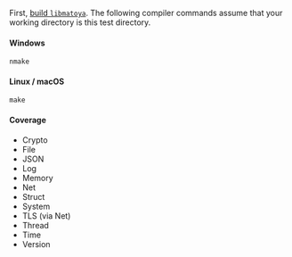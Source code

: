 First, [build `libmatoya`](https://github.com/matoya/libmatoya/wiki/Building). The following compiler commands assume that your working directory is this test directory.

#### Windows
```
nmake
```

#### Linux / macOS
```
make
````

#### Coverage
- Crypto
- File
- JSON
- Log
- Memory
- Net
- Struct
- System
- TLS (via Net)
- Thread
- Time
- Version
